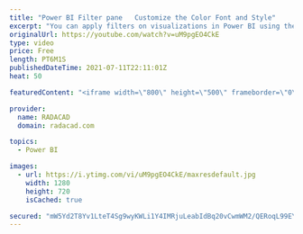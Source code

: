 ```yaml
---
title: "Power BI Filter pane   Customize the Color Font and Style"
excerpt: "You can apply filters on visualizations in Power BI using the Filter pane. Filters can be applied in scopes of the report, page, or visual level. I explained that in this article. You can also customize the filter’s pane so that it hides or locks filters from the user’s view. And last but not least,"
originalUrl: https://youtube.com/watch?v=uM9pgEO4CkE
type: video
price: Free
length: PT6M1S
publishedDateTime: 2021-07-11T22:11:01Z
heat: 50

featuredContent: "<iframe width=\"800\" height=\"500\" frameborder=\"0\" src=\"https://www.youtube.com/embed/uM9pgEO4CkE\" allow=\"accelerometer; autoplay; encrypted-media; gyroscope; picture-in-picture\" allowfullscreen></iframe>"

provider:
  name: RADACAD
  domain: radacad.com

topics:
  - Power BI

images:
  - url: https://i.ytimg.com/vi/uM9pgEO4CkE/maxresdefault.jpg
    width: 1280
    height: 720
    isCached: true

secured: "mW5Yd2T8Yv1LteT4Sg9wyKWLi1Y4IMRjuLeabIdBq20vCwmWM2/QERoqL99EYRQzV9jE7GfROc8xLrx6L8T95b7eenbgEJQXTSP8mjOjM2G47vFl0Gu7l4ztkrE+bxDjh8T4ZmGjjnvyzuMAr9uS0rTvjl7sU45eelvw65BTj20VQ/3+bfoIX+CQEmjeYoZ7otYf5hf8HVqosJvMThkJsVTMWLK5yOq+XMCZl8oGXgHvrSHytAA3rxaDBehuutR4PfYiCAY5nWA2fqV3NXJESNxkZb3VdvQXMlGGJXOY6EsPgTgjMpfTbpZGO3iMVLlKLn5ksxfIR9MqPzgL1m0nlTzYSsK3r7stlpX90Sll9EmB0C2HjamNvhgR+0Bs9MTzv7sPsdLwHIa/Gd6nqqx5o/G7m1Z+hMI9ujkQsFejKEY=;QJ3WF/Kl8OcmiDba5BfV4w=="
---
```


